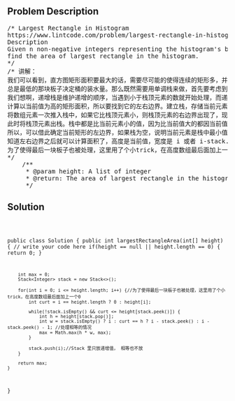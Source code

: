 <!--
<style>
  body { font-family: Arial, sans-serif; }
  .container { max-width: 500px; margin: auto; padding: 20px; }
  .comment-block { background-color: #f9f9f9; padding: 10px; border-left: 5px solid #ccc; }
  .code-block { background-color: #f4f4f4; padding: 10px; border: 1px solid #ddd; }
</style>
-->

<div class='container'>
<h2>Problem Description</h2>
<div class='comment-block'>
<pre>
/* Largest Rectangle in Histogram
https://www.lintcode.com/problem/largest-rectangle-in-histogram/description?_from=ladder&&fromId=4
Description
Given n non-negative integers representing the histogram's bar height where the width of each bar is 1, 
find the area of largest rectangle in the histogram.
*/
/* 讲解： 
我们可以看到，直方图矩形面积要最大的话，需要尽可能的使得连续的矩形多，并且最低一块的高度要高。有点像木桶原理一样，
总是最低的那块板子决定桶的装水量。那么既然需要用单调栈来做，首先要考虑到底用递增栈，还是用递减栈来做。
我们想啊，递增栈是维护递增的顺序，当遇到小于栈顶元素的数就开始处理，而递减栈正好相反，维护递减的顺序，当遇到大于栈顶元素的数开始处理。
计算以当前值为高的矩形面积，所以要找到它的左右边界。建立栈，存储当前元素在数组中的位置。
将数组元素一次推入栈中，如果它比栈顶元素小，则栈顶元素的右边界出现了，现在确定他的左边界。
此时将栈顶元素出栈。栈中都是比当前元素小的值，因为比当前值大的都因当前值而出栈，
所以，可以借此确定当前矩形的左边界，如果栈为空，说明当前元素是栈中最小值，左边界就是0。
知道左右边界之后就可以计算面积了，高度是当前值，宽度是 i 或者 i-stack.peek()-1, 或i-stack.peek()(一样大的话)
为了使得最后一块板子也被处理，这里用了个小trick，在高度数组最后面加上一个0，这样原先的最后一个板子也可以被处理了。
*/
    /**
     * @param height: A list of integer
     * @return: The area of largest rectangle in the histogram
     */
</pre>
</div>

<h2>Solution</h2>
<div class='code-block'>
<pre><code class='language-java'>


public class Solution {
    public int largestRectangleArea(int[] height) {
        // write your code here
        if(height == null || height.length == 0) {
            return 0;
        }
        
        int max = 0;
        Stack<Integer> stack = new Stack<>();
        
        for(int i = 0; i <= height.length; i++) {//为了使得最后一块板子也被处理，这里用了个小trick，在高度数组最后面加上一个0
            int curt = i == height.length ? 0 : height[i];
            
            while(!stack.isEmpty() && curt <= height[stack.peek()]) {
                int h = height[stack.pop()];
                int w = stack.isEmpty() ? i : curt == h ? i - stack.peek() : i - stack.peek() - 1; //处理相等的情况
                max = Math.max(h * w, max);
            }
            
            stack.push(i);//Stack 里只放递增值， 相等也不放
        }
        
        return max;
    }
}</code></pre>
</div>
</div>
